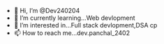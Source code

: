- 👋 Hi, I’m @Dev240204
- 🌱 I’m currently learning...Web devlopment
- 👀 I’m interested in...Full stack devlopment,DSA cp
- 📫 How to reach me...dev.panchal_2402
